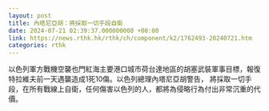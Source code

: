 ```yaml
---
layout: post
title: 內塔尼亞胡：將採取一切手段自衛
date: 2024-07-21 02:39:37.000000000 +08:00
link: https://news.rthk.hk/rthk/ch/component/k2/1762493-20240721.htm
categories: rthk
---
```


以色列軍方戰機空襲也門紅海主要港口城市荷台達地區的胡塞武裝軍事目標，報復特拉維夫前一天遇襲造成1死10傷。以色列總理內塔尼亞胡警告， 將採取一切手段，在所有戰線上自衛，任何傷害以色列的人，都將為侵略行為付出非常沉重的代價。
